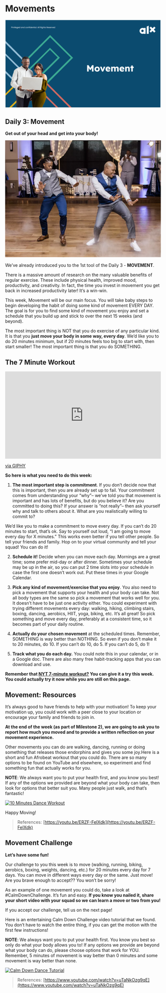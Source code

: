 # Movements

[![Week 2 - Movements](wk2/movement.png)](wk2/movement.png)

## Daily 3: Movement

**Get out of your head and get into your body!**

[![Dance Moves](wk2/dance.png)](wk2/dance.png)

We’ve already introduced you to the 1st tool of the Daily 3 - **MOVEMENT**.

There is a massive amount of research on the many valuable benefits of regular exercise. These include physical health, improved mood, productivity, and creativity. In fact, the time you invest in movement you get back in increased productivity later! It’s a win-win.

This week, Movement will be our main focus. You will take baby steps to begin developing the habit of doing some kind of movement EVERY DAY. The goal is for you to find some kind of movement you enjoy and set a schedule that you build up and stick to over the next 15 weeks (and beyond).

The most important thing is NOT that you do exercise of any particular kind. It is that you **just move your body in some way, every day**. We’d like you to do 20 minutes minimum, but if 20 minutes feels too big to start with, then start smaller! The most important thing is that you do SOMETHING.

## The 7 Minute Workout

<div style="width:100%;height:0;padding-bottom:56%;position:relative;"><iframe src="https://giphy.com/embed/xT9DPkf3WHxiyF4mis" width="100%" height="100%" style="position:absolute" frameBorder="0" class="giphy-embed" allowFullScreen></iframe></div><p><a href="https://giphy.com/gifs/vice-spain-xT9DPkf3WHxiyF4mis">via GIPHY</a></p>

**So here is what you need to do this week:**

1. **The most important step is commitment**. If you don’t decide now that this is important, then you are already set up to fail. Your commitment comes from understanding your “why”– we’ve told you that movement is important and has lots of benefits, but do you believe it? Are you committed to doing this? If your answer is “not really”– then ask yourself why and talk to others about it. What are you realistically willing to commit to?

We’d like you to make a commitment to move every day. If you can’t do 20 minutes to start, that’s ok. Say to yourself out loud, “I am going to move every day for X minutes.” This works even better if you tell other people. So tell your friends and family. Hop on to your virtual community and tell your squad! You can do it!

2. **Schedule it!** Decide when you can move each day. Mornings are a great time; some prefer mid-day or after dinner. Sometimes your schedule may be up in the air, so you can put 2 time slots into your schedule in case the first one doesn’t work out. Put these times in your Google Calendar.

3. **Pick any kind of movement/exercise that you enjoy**. You also need to pick a movement that supports your health and your body can take. Not all body types are the same so pick a movement that works well for you. It doesn’t have to be just one activity either. You could experiment with trying different movements every day: walking, hiking, climbing stairs, boxing, dancing, aerobics, HIIT, yoga, biking, etc. It’s all great! So pick something and move every day, preferably at a consistent time, so it becomes part of your daily routine.

4. **Actually do your chosen movement** at the scheduled times. Remember, SOMETHING is way better than NOTHING. So even if you don’t make it to 20 minutes, do 10. If you can’t do 10, do 5. If you can’t do 5, do 1!

5. **Track what you do each day.** You could note this in your calendar, or in a Google doc. There are also many free habit-tracking apps that you can download and use.

**Remember that [NYT 7-minute workout?](https://www.nytimes.com/video/well/100000007527127/standing-7-min-workout.html) You can give it a try this week. You could actually try it now while you are still on this page.**

## Movement: Resources

It’s always good to have friends to help with your motivation! To keep your motivation up, you could work with a peer close to your location or encourage your family and friends to join in.

**At the end of the week (as part of Milestone 2), we are going to ask you to report how much you moved and to provide a written reflection on your movement experience.**

Other movements you can do are walking, dancing, running or doing something that releases those endorphins and gives you some joy.Here is a short and fun Afrobeat workout that you could do. There are so many options to be found on YouTube and elsewhere, so experiment and find something fun that actually works for you.

**NOTE**: We always want you to put your health first, and you know you best! If any of the options we provided are beyond what your body can take, then look for options that better suit you. Many people just walk, and that’s fantastic!

[![10 Minutes Dance Workout](https://img.youtube.com/watch?v=ERZF-FeIXdk)](https://www.youtube.com/watch?v=ERZF-FeIXdk)


Happy Moving!

>
> References: [https://youtu.be/ERZF-FeIXdk](https://youtu.be/ERZF-FeIXdk)
>

## Movement Challenge

**Let’s have some fun!**

Our challenge to you this week is to move (walking, running, biking, aerobics, boxing, weights, dancing, etc.) for 20 minutes every day for 7 days. You can move in different ways every day or the same. Just move! Are you brave enough to accept?? You won’t be sorry!

As an example of one movement you could do, take a look at #CalmDownChallenge. It’s fun and easy. **If you know you nailed it, share your short video with your squad so we can learn a move or two from you!**

If you accept our challenge, tell us on the next page!

Here is an entertaining Calm Down Challenge video tutorial that we found. You don’t have to watch the entire thing, if you can get the motion with the first few instructions!

**NOTE**: We always want you to put your health first. You know you best so only do what your body allows you to! If any options we provide are beyond what your body can do, please choose options that work for YOU. Remember, 5 minutes of movement is way better than 0 minutes and some movement is way better than none.

[![Calm Down Dance Tutorial](https://img.youtube.com/watch?v=uTaNkOzg9qE)](https://www.youtube.com/watch?v=uTaNkOzg9qE)

>
> References: [https://www.youtube.com/watch?v=uTaNkOzg9qE](https://www.youtube.com/watch?v=uTaNkOzg9qE)
>


